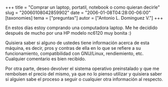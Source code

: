 +++
title = "Comprar un laptop, portatil, notebook o como quieran decirle"
slug = "20060108042859902"
date = "2006-01-08T04:28:00-06:00"
[taxonomies]
tema = ["preguntas"]
autor = ["Antonio L. Dominguez V."]
+++

En estos días estoy comprando una computadora laptop. Me he decidido
después de mucho por una HP modelo nc6120 muy bonita :)

Quisiera saber si alguno de ustedes tiene información acerca de esta
máquina, es decir, pros y contras de ella en lo que se refiere a su
funcionamiento, compatibilidad con GNU/Linux, rendiemiento, etc.
Cualquier comentario es bien recibido.

Por otra parte, deseo devolver el sistema operativo preinstalado y que
me rembolsen el precio del mismo, ya que no lo pienso utilizar y
quisiera saber si alguien sabe el proceso a seguir o cualquier otra
información al respecto.
